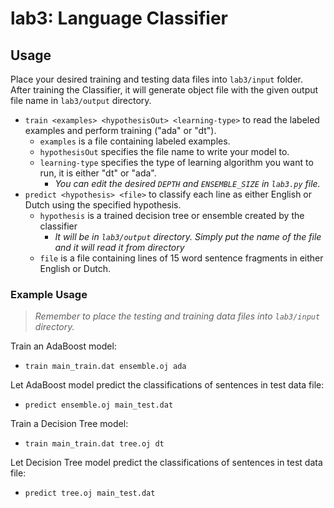 # lab3: Language Classifier

## Usage
Place your desired training and testing data files into `lab3/input` folder. After training
the Classifier, it will generate object file with the given output file name in `lab3/output`
directory.

* `train <examples> <hypothesisOut> <learning-type>` to read the labeled examples and perform training ("ada" or "dt").
  * `examples` is a file containing labeled examples.
  * `hypothesisOut` specifies the file name to write your model to.
  * `learning-type` specifies the type of learning algorithm you want to run, it is either "dt" or "ada". 
    * *You can edit the desired `DEPTH` and `ENSEMBLE_SIZE` in `lab3.py` file.*
* `predict <hypothesis> <file>` to classify each line as either English or Dutch using the specified hypothesis.
  * `hypothesis` is a trained decision tree or ensemble created by the classifier
    * *It will be in `lab3/output` directory. Simply put the name of the file and it will read it from directory*
  * `file` is a file containing lines of 15 word sentence fragments in either English or Dutch.

### Example Usage
> *Remember to place the testing and training data files into `lab3/input` directory.*

Train an AdaBoost model:
* `train main_train.dat ensemble.oj ada`

Let AdaBoost model predict the classifications of sentences in test data file:
* `predict ensemble.oj main_test.dat`

Train a Decision Tree model:
* `train main_train.dat tree.oj dt`

Let Decision Tree model predict the classifications of sentences in test data file:
* `predict tree.oj main_test.dat`